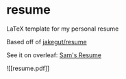 # resume
LaTeX template for my personal resume

Based off of [jakegut/resume](https://github.com/jakegut/resume)

See it on overleaf: [Sam's Resume](https://www.overleaf.com/read/bvnqbxttnhbj#71695d)

![[resume.pdf]]